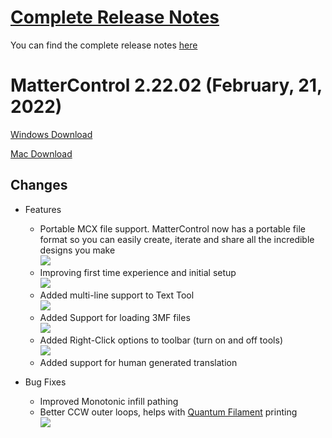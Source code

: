  
# [Complete Release Notes](release-notes.md)
 
You can find the complete release notes [here](release-notes.md)
 
# MatterControl 2.22.02 (February, 21, 2022)
[Windows Download](https://mattercontrol.appspot.com/downloads/development/ag9zfm1hdHRlcmNvbnRyb2xyOwsSB1Byb2plY3QY6gcMCxINUHVibGljUmVsZWFzZRiAgPDG_MeJCAwLEgZVcGxvYWQYgIDw1tz7pAgM)
 
[Mac Download](https://mattercontrol.appspot.com/downloads/development/ag9zfm1hdHRlcmNvbnRyb2xyOwsSB1Byb2plY3QY7AcMCxINUHVibGljUmVsZWFzZRiAgPDGgarbCgwLEgZVcGxvYWQYgIDwzs658QgM)
 
## Changes
 
- Features
  - Portable MCX file support. MatterControl now has a portable file format so you can easily create, iterate and share all the incredible designs you make  
![](https://lh3.googleusercontent.com/MmhKP1i65wro8KxTDJNVgjphxjNsxjIWmZIDLznPggyLpRltR7zqj8e0VkdQtOX7ocvASYM_FvKifJMbxIhOwCdU15xrCSS-BBk3b-A=w400)
  - Improving first time experience and initial setup  
![](https://lh3.googleusercontent.com/qQD07lIfS4jYKGbwMUFAMHVQqhyOY_xCG3MyAYCtWHTumwHSu1m2QPkkidv0iS7Y6fPmGbBSJ0HgVk_eY-xE6JvqhE1we7RWoUA0cw=w400)
  - Added multi-line support to Text Tool  
![](https://lh3.googleusercontent.com/QPtNWt3R8kRQvYFohLqyW80YuseIChYlKjEO-bin0he7t1ClWOgHwzFqeSfnLHQ6ljKRGDN0QNDghvK1mZ7RyIB_rwSxaFyYSzFAjx2O=w400)
  - Added Support for loading 3MF files  
  ![](https://lh3.googleusercontent.com/i1HxZbok34LW3THveawbfIsUht9H06_P79lxufX1sD28WQ4RdXRLHlOvRRlVeTNNYT7Fjv5R45rDL-BlAAH40YPDyHqPzwjrtX84_w=w200)
  - Added Right-Click options to toolbar (turn on and off tools)  
  ![](https://lh3.googleusercontent.com/MGAqtI_NV4HgSLf1iTTmONwObtAtHO8aadeUxYtFSiY5Q5olGaVAouJYLZDD1JCFoBkkS058Ovx1woH0JrXLSWHHguy4BmCGeTqq4uap=w200)
  - Added support for human generated translation

- Bug Fixes
  - Improved Monotonic infill pathing
  - Better CCW outer loops, helps with [Quantum Filament](https://www.matterhackers.com/store/l/matterhackers-quantum-pla/sk/MS2XWRUN) printing  
[![](https://lh3.googleusercontent.com/F1TdHl8nGLKg18ZI88MlMTiGO_BBsofLHmAfbbXK7WxkHZB3XqJu7wVbOVxVSvkymWqZKn0OwHeV4qL_DZ5LTq4aByPns6lL93nNs8Wa=w300)](https://www.matterhackers.com/store/l/matterhackers-quantum-pla/sk/MS2XWRUN)